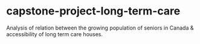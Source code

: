 # capstone-project-long-term-care
Analysis of relation between the growing population of seniors in Canada &amp; accessibility of long term care houses.
